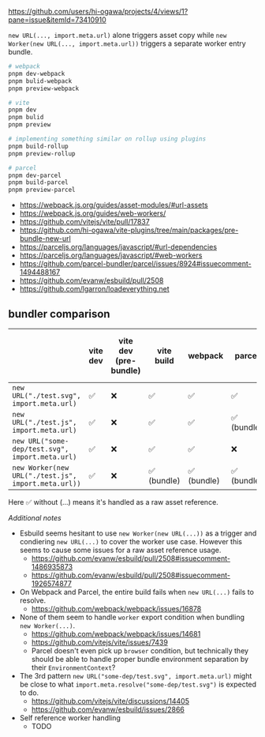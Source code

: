 https://github.com/users/hi-ogawa/projects/4/views/1?pane=issue&itemId=73410910

`new URL(..., import.meta.url)` alone triggers asset copy while `new Worker(new URL(..., import.meta.url))` triggers a separate worker entry bundle.

```sh
# webpack
pnpm dev-webpack
pnpm bulid-webpack
pnpm preview-webpack

# vite
pnpm dev
pnpm bulid
pnpm preview

# implementing something similar on rollup using plugins
pnpm build-rollup
pnpm preview-rollup

# parcel
pnpm dev-parcel
pnpm build-parcel
pnpm preview-parcel
```

- https://webpack.js.org/guides/asset-modules/#url-assets
- https://webpack.js.org/guides/web-workers/
- https://github.com/vitejs/vite/pull/17837
- https://github.com/hi-ogawa/vite-plugins/tree/main/packages/pre-bundle-new-url
- https://parceljs.org/languages/javascript/#url-dependencies
- https://parceljs.org/languages/javascript/#web-workers
- https://github.com/parcel-bundler/parcel/issues/8924#issuecomment-1494488167
- https://github.com/evanw/esbuild/pull/2508
- https://github.com/lgarron/loadeverything.net

## bundler comparison

|                                                   | vite dev | vite dev (pre-bundle) | vite build | webpack    | parcel     | esbuild (PR-2508) | vite dev (pre-bundle PR-17837) |
|---------------------------------------------------|----------|-----------------------|------------|------------|------------|-------------------|--------------------------------|
| `new URL("./test.svg", import.meta.url)`            | ✅        | ❌                     | ✅          | ✅          | ✅          | ❓                 | ✅                              |
| `new URL("./test.js", import.meta.url)`             | ✅        | ❌                     | ✅          | ✅          | ✅ (bundle) | ✅ (chunk)        | ✅                              |
| `new URL("some-dep/test.svg", import.meta.url)`     | ✅        | ❌                     | ✅          | ✅          | ❌          | ❓                 | ❌                              |
| `new Worker(new URL("./test.js", import.meta.url))` | ✅        | ❌                     | ✅ (bundle) | ✅ (bundle) | ✅ (bundle) | ✅ (chunk)        | ✅ (bundle)                     |

Here ✅ without (...) means it's handled as a raw asset reference.

_Additional notes_

- Esbuild seems hesitant to use `new Worker(new URL(...))` as a trigger and condiering `new URL(...)` to cover the worker use case. However this seems to cause some issues for a raw asset reference usage.
  - https://github.com/evanw/esbuild/pull/2508#issuecomment-1486935873
  - https://github.com/evanw/esbuild/pull/2508#issuecomment-1926574877
- On Webpack and Parcel, the entire build fails when `new URL(...)` fails to resolve.
  - https://github.com/webpack/webpack/issues/16878
- None of them seem to handle `worker` export condition when bundling `new Worker(...)`.
  - https://github.com/webpack/webpack/issues/14681
  - https://github.com/vitejs/vite/issues/7439
  - Parcel doesn't even pick up `browser` condition, but technically they should be able to handle proper bundle environment separation by their `EnvironmentContext`?
- The 3rd pattern `new URL("some-dep/test.svg", import.meta.url)` might be close to what `import.meta.resolve("some-dep/test.svg")` is expected to do.
  - https://github.com/vitejs/vite/discussions/14405
  - https://github.com/evanw/esbuild/issues/2866
- Self reference worker handling
  - TODO

